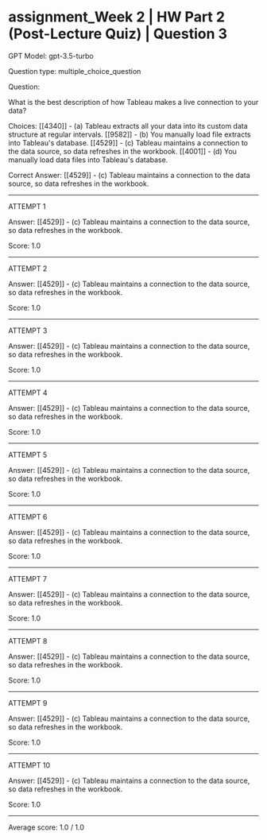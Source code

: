 # assignment_Week 2 | HW Part 2 (Post-Lecture Quiz) | Question 3

GPT Model: gpt-3.5-turbo

Question type: multiple_choice_question

Question:
<div><p>What is the best description of how Tableau makes a live connection to your data?&nbsp;</p></div>

Choices:
[[4340]] - (a) Tableau extracts all your data into its custom data structure at regular intervals.
[[9582]] - (b) You manually load file extracts into Tableau's database.
[[4529]] - (c) Tableau maintains a connection to the data source, so data refreshes in the workbook.
[[4001]] - (d) You manually load data files into Tableau's database.

Correct Answer:
[[4529]] - (c) Tableau maintains a connection to the data source, so data refreshes in the workbook.

****************************************

ATTEMPT 1

Answer: 
[[4529]] - (c) Tableau maintains a connection to the data source, so data refreshes in the workbook.

Score: 1.0

--------------------

ATTEMPT 2

Answer:
[[4529]] - (c) Tableau maintains a connection to the data source, so data refreshes in the workbook.

Score: 1.0

--------------------

ATTEMPT 3

Answer:
[[4529]] - (c) Tableau maintains a connection to the data source, so data refreshes in the workbook.

Score: 1.0

--------------------

ATTEMPT 4

Answer:
[[4529]] - (c) Tableau maintains a connection to the data source, so data refreshes in the workbook.

Score: 1.0

--------------------

ATTEMPT 5

Answer:
[[4529]] - (c) Tableau maintains a connection to the data source, so data refreshes in the workbook.

Score: 1.0

--------------------

ATTEMPT 6

Answer: 
[[4529]] - (c) Tableau maintains a connection to the data source, so data refreshes in the workbook.

Score: 1.0

--------------------

ATTEMPT 7

Answer: 
[[4529]] - (c) Tableau maintains a connection to the data source, so data refreshes in the workbook.

Score: 1.0

--------------------

ATTEMPT 8

Answer: 
[[4529]] - (c) Tableau maintains a connection to the data source, so data refreshes in the workbook.

Score: 1.0

--------------------

ATTEMPT 9

Answer:
[[4529]] - (c) Tableau maintains a connection to the data source, so data refreshes in the workbook.

Score: 1.0

--------------------

ATTEMPT 10

Answer: 
[[4529]] - (c) Tableau maintains a connection to the data source, so data refreshes in the workbook.

Score: 1.0

--------------------

Average score: 1.0 / 1.0
